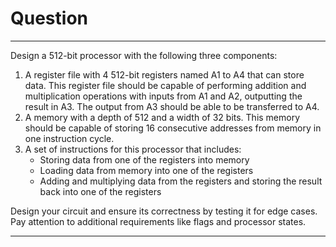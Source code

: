 # Question

---

Design a 512-bit processor with the following three components:

1. A register file with 4 512-bit registers named A1 to A4 that can store data. This register file should be capable of performing addition and multiplication operations with inputs from A1 and A2, outputting the result in A3. The output from A3 should be able to be transferred to A4.
2. A memory with a depth of 512 and a width of 32 bits. This memory should be capable of storing 16 consecutive addresses from memory in one instruction cycle.
3. A set of instructions for this processor that includes:
   - Storing data from one of the registers into memory
   - Loading data from memory into one of the registers
   - Adding and multiplying data from the registers and storing the result back into one of the registers

Design your circuit and ensure its correctness by testing it for edge cases. Pay attention to additional requirements like flags and processor states.

---
